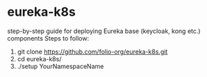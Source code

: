 # eureka-k8s
step-by-step guide for deploying Eureka base (keycloak, kong etc.) components
Steps to follow:
1. git clone https://github.com/folio-org/eureka-k8s.git
2. cd eureka-k8s/
3. ./setup YourNamespaceName
